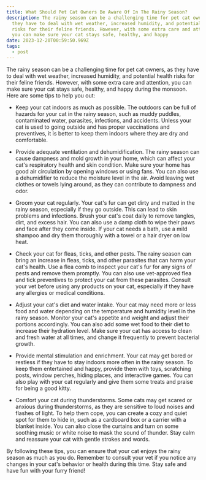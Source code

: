 ```yaml
---
title: What Should Pet Cat Owners Be Aware Of In The Rainy Season?
description: The rainy season can be a challenging time for pet cat owners, as
  they have to deal with wet weather, increased humidity, and potential health
  risks for their feline friends. However, with some extra care and attention,
  you can make sure your cat stays safe, healthy, and happy
date: 2023-12-20T00:59:50.969Z
tags:
  - post
---
```

The rainy season can be a challenging time for pet cat owners, as they have to deal with wet weather, increased humidity, and potential health risks for their feline friends. However, with some extra care and attention, you can make sure your cat stays safe, healthy, and happy during the monsoon. Here are some tips to help you out:

* Keep your cat indoors as much as possible. The outdoors can be full of hazards for your cat in the rainy season, such as muddy puddles, contaminated water, parasites, infections, and accidents. Unless your cat is used to going outside and has proper vaccinations and preventives, it is better to keep them indoors where they are dry and comfortable.


* Provide adequate ventilation and dehumidification. The rainy season can cause dampness and mold growth in your home, which can affect your cat's respiratory health and skin condition. Make sure your home has good air circulation by opening windows or using fans. You can also use a dehumidifier to reduce the moisture level in the air. Avoid leaving wet clothes or towels lying around, as they can contribute to dampness and odor.


* Groom your cat regularly. Your cat's fur can get dirty and matted in the rainy season, especially if they go outside. This can lead to skin problems and infections. Brush your cat's coat daily to remove tangles, dirt, and excess hair. You can also use a damp cloth to wipe their paws and face after they come inside. If your cat needs a bath, use a mild shampoo and dry them thoroughly with a towel or a hair dryer on low heat.


* Check your cat for fleas, ticks, and other pests. The rainy season can bring an increase in fleas, ticks, and other parasites that can harm your cat's health. Use a flea comb to inspect your cat's fur for any signs of pests and remove them promptly. You can also use vet-approved flea and tick preventives to protect your cat from these parasites. Consult your vet before using any products on your cat, especially if they have any allergies or medical conditions.


* Adjust your cat's diet and water intake. Your cat may need more or less food and water depending on the temperature and humidity level in the rainy season. Monitor your cat's appetite and weight and adjust their portions accordingly. You can also add some wet food to their diet to increase their hydration level. Make sure your cat has access to clean and fresh water at all times, and change it frequently to prevent bacterial growth.


* Provide mental stimulation and enrichment. Your cat may get bored or restless if they have to stay indoors more often in the rainy season. To keep them entertained and happy, provide them with toys, scratching posts, window perches, hiding places, and interactive games. You can also play with your cat regularly and give them some treats and praise for being a good kitty.


* Comfort your cat during thunderstorms. Some cats may get scared or anxious during thunderstorms, as they are sensitive to loud noises and flashes of light. To help them cope, you can create a cozy and quiet spot for them to hide in, such as a cardboard box or a carrier with a blanket inside. You can also close the curtains and turn on some soothing music or white noise to mask the sound of thunder. Stay calm and reassure your cat with gentle strokes and words.

By following these tips, you can ensure that your cat enjoys the rainy season as much as you do. Remember to consult your vet if you notice any changes in your cat's behavior or health during this time. Stay safe and have fun with your furry friend!
